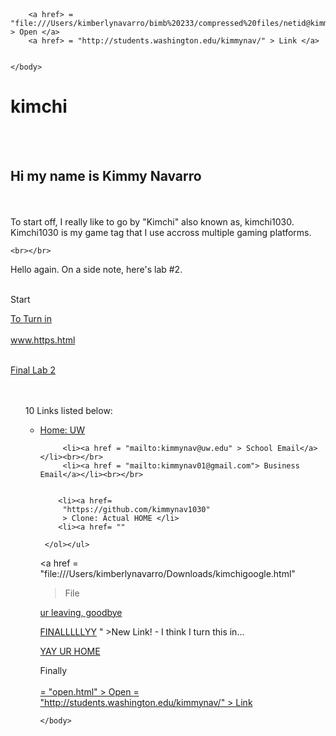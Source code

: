 <html>
    <b KIMCHI1030></b><BR></br>

        <a href> = "file:///Users/kimberlynavarro/bimb%20233/compressed%20files/netid@kimmynav.u.washington.edu" > Open </a>
        <a href> = "http://students.washington.edu/kimmynav/" > Link </a>


    </body>
</html>

<p><h1> <span>kimchi</span> <br></h1>
  <insert><highlight class="css">
  <p>
    <title>
      <h1><highlight>Welcome to Kimchi's Website!</h1></highlight>
  </title>
  </p>

  <br></br>

  <h2>Hi my name is Kimmy Navarro</h2> <br></br>
      To start off, I really like to go by "Kimchi" also 
      known as, kimchi1030. Kimchi1030 is my game tag that 
      I use accross multiple gaming platforms. 
    
    
    <br></br>
  <!--this is for an extra blank--->
    
  Hello again. On a side note, here's lab #2.<br></br>
  
  <p>Start</p>
  
  <a href = "https://github.com/kimmynav1030" >To Turn in</a><br></br>
  <a href = "www.https.public.html" > www.https.html</a><br></br>

  <a href = "file:///Users/kimberlynavarro/LAB%202.HTML" >Final Lab 2</a>
  <head>
   <title> Linking to Other Pages on the Same Site</title>
 
  </head>


 
 <body>
   <p>
     <ol>
       <br></br> 10 Links listed below:
       <ul>
       <li><a href=
        "https://github.com/kimmynav1030" > Home: UW </a></li>

        

         <li><a href = "mailto:kimmynav@uw.edu" > School Email</a></li><br></br>
         <li><a href = "mailto:kimmynav01@gmail.com"> Business Email</a></li><br></br>
         

        <li><a href=
         "https://github.com/kimmynav1030"
         > Clone: Actual HOME </li>
        <li><a href= ""
        
     </ol></ul>
  
  </body>

</html>

<html>

<a href = "file:///Users/kimberlynavarro/Downloads/kimchigoogle.html"
> File </a>

<a href = "Lab 2.html" > ur leaving, goodbye</a>

<a href = "netid@kimmynav.u.washington.edu" >FINALLLLLYY</a>
" >New Link! - I think I turn this in...</a>

<a href = "open.html"> YAY UR HOME</a>
</html>



<html>
    <title>Turn in</title>
    <body> Finally <br></br>
        <a href> = "open.html" > Open </a>
        <a href> = "http://students.washington.edu/kimmynav/" > Link </a>


    </body>
</html>
<!--... > END OF WEBSITE</!....>

    </body>
</html>

<html>
<head>
  Linking to Other Pages on the Same Site
</head>
<body>
  <p><ul>
      <li><a href = "https://github.com/kimmynav1030/KimmyNavDeploy/blob/main/MYWEBSITE.HTML" >GitHub </a>
      <li><a href = "index.html">File</a></li>    
      <li><a href="http://kimberlynavarro/%3Chtml%3E.html">Home</a></li>
      <li><a href="about-us.html">About</a></li>
      <li><a href="movies.html">Movies</a></li>
      <li><a href="contact.html">Contact</a></li>
    </ul>

</body>

</html>
